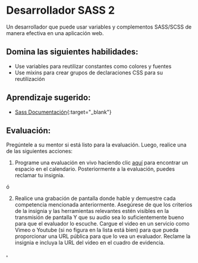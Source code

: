 # Desarrollador SASS 2

Un desarrollador que puede usar variables y complementos SASS/SCSS de manera efectiva en una aplicación web.

## Domina las siguientes habilidades:

- Use variables para reutilizar constantes como colores y fuentes
- Use mixins para crear grupos de declaraciones CSS para su reutilización

## Aprendizaje sugerido:

- [Sass Documentación](https://sass-lang.com/){:target="\_blank"}

## Evaluación:

Pregúntele a su mentor si está listo para la evaluación. Luego, realice una de las siguientes acciones:

1. Programe una evaluación en vivo haciendo clic [aquí](https://webdev.codex.academy/mastery-eval-3?badge=Z-klvrJhRqeKklycobm89Q) para encontrar un espacio en el calendario. Posteriormente a la evaluación, puedes reclamar tu insignia.

ó

2. Realice una grabación de pantalla donde hable y demuestre cada competencia mencionada anteriormente. Asegúrese de que los criterios de la insignia y las herramientas relevantes estén visibles en la transmisión de pantalla Y que su audio sea lo suficientemente bueno para que el evaluador lo escuche. Cargue el video en un servicio como Vimeo o Youtube (si no figura en la lista está bien) para que pueda proporcionar una URL pública para que lo vea un evaluador. Reclame la insignia e incluya la URL del video en el cuadro de evidencia.

[.](level-3)

